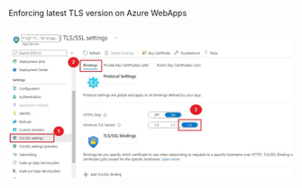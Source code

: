 
Enforcing latest TLS version on Azure WebApps

 ![Image](/Enforcing-latest-TLS-version-on-Azure-WebApps/media/Enforce_latest_TLS_version.jpg "icon")
 ---
 
 
 
 
